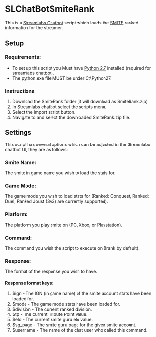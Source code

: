 # SLChatBotSmiteRank

   This is a [Streamlabs Chatbot](https://streamlabs.com/chatbot) script which loads the [SMITE](https://streamlabs.com/chatbot) ranked information for the streamer.

## Setup
### Requirements:
   - To set up this script you Must have [Python 2.7](https://www.python.org/download/releases/2.7/) installed (required for     streamlabs chatbot).
   - The python.exe file MUST be under C:\Python27.
### Instructions
   1) Download the SmiteRank folder (it will download as SmiteRank.zip)
   2) In Streamlabs chatbot select the scripts menu.
   3) Select the import script button.
   4) Navigate to and select the downloaded SmiteRank.zip file.
 
## Settings

  This script has several options which can be adjusted in the Streamlabs chatbot UI, they are as follows:
### Smite Name:

  The smite in game name you wish to load the stats for.
### Game Mode:

 The game mode you wish to load stats for (Ranked: Conquest, Ranked: Duel, Ranked Joust (3v3) are currently supported).
### Platform:

 The platform you play smite on (PC, Xbox, or Playstation).
### Command:

 The command you wish the script to execute on (!rank by default).
### Response:

 The format of the response you wish to have.
#### Response format keys:
   1) $ign - The IGN (in game name) of the smite account stats have been loaded for.
   2) $mode - The game mode stats have been loaded for.
   3) $division - The current ranked division.
   4) $tp - The current Tribute Point value.
   5) $elo - The current smite guru elo value.
   6) $sg_page - The smite guru page for the given smite account.
   7) $username - The name of the chat user who called this command.
       
